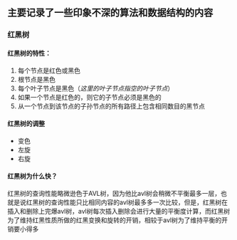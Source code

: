 ## 主要记录了一些印象不深的算法和数据结构的内容

### 红黑树
#### 红黑树的特性：
1. 每个节点是红色或黑色
2. 根节点是黑色
3. 每个叶子节点是黑色（*这里的叶子节点指空的叶子节点*）
4. 如果一个节点是红色的，则它的子节点必须是黑色的
5. 从一个节点到该节点的子孙节点的所有路径上包含相同数目的黑节点

#### 红黑树的调整
* 变色
* 左旋
* 右旋

#### 红黑树为什么快？
红黑树的查询性能略微逊色于AVL树，因为他比avl树会稍微不平衡最多一层，也就是说红黑树的查询性能只比相同内容的avl树最多多一次比较，但是，红黑树在插入和删除上完爆avl树，avl树每次插入删除会进行大量的平衡度计算，而红黑树为了维持红黑性质所做的红黑变换和旋转的开销，相较于avl树为了维持平衡的开销要小得多